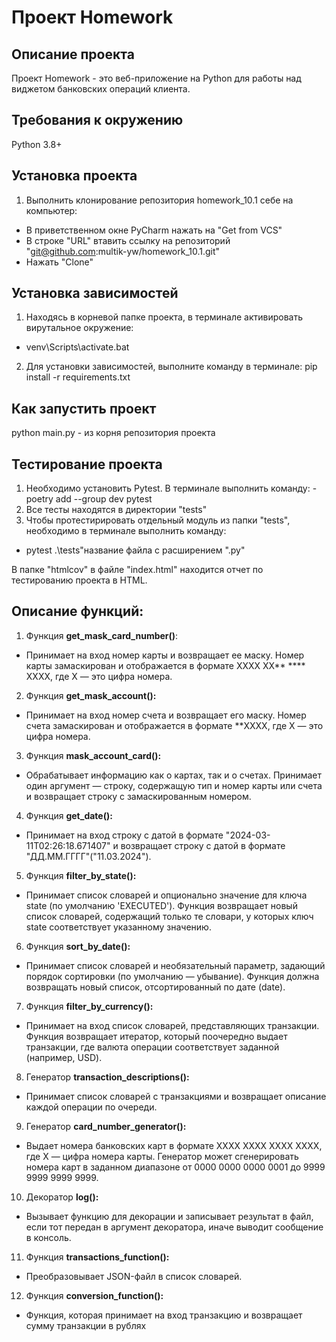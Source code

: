 # Проект Homework

## Описание проекта 
Проект Homework - это веб-приложение на Python для работы над виджетом банковских операций клиента.

## Требования к окружению 
Python 3.8+

## Установка проекта 
1. Выполнить клонирование репозитория homework_10.1 себе на компьютер:
- В приветственном окне PyCharm нажать на "Get from VCS"
- В строке "URL" втавить ссылку на репозиторий "git@github.com:multik-yw/homework_10.1.git"
- Нажать "Clone"

## Установка зависимостей 
1. Находясь в корневой папке проекта, в терминале активировать вирутальное окружение:
- venv\Scripts\activate.bat
2. Для установки зависимостей, выполните команду в терминале:
pip install -r requirements.txt

## Как запустить проект 
python main.py - из корня репозитория проекта 

## Тестирование проекта
1. Необходимо установить Pytest. В терминале выполнить команду:
 -poetry add --group dev pytest
2. Все тесты находятся в директории "tests"
3. Чтобы протестирировать отдельный модуль из папки "tests", необходимо в терминале выполнить команду:
 - pytest .\tests\"название файла с расширением ".py"

В папке "htmlcov" в файле "index.html" находится отчет по тестированию проекта в HTML.

## Описание функций:
1. Функция **get_mask_card_number()**:
- Принимает на вход номер карты и возвращает ее маску. Номер карты замаскирован и отображается в формате XXXX XX** **** XXXX, где X — это цифра номера.
2. Функция **get_mask_account():**
- Принимает на вход номер счета и возвращает его маску. Номер счета замаскирован и отображается в формате **XXXX, где X — это цифра номера.
3. Функция **mask_account_card():**
-  Обрабатывает информацию как о картах, так и о счетах. Принимает один аргумент — строку, содержащую тип и номер карты или счета и возвращает строку с замаскированным номером.
4. Функция **get_date():**
- Принимает на вход строку с датой в формате "2024-03-11T02:26:18.671407" и возвращает строку с датой в формате "ДД.ММ.ГГГГ"("11.03.2024").
5. Функция **filter_by_state():**
- Принимает список словарей и опционально значение для ключа state (по умолчанию 'EXECUTED'). Функция возвращает новый список словарей, содержащий только те словари, у которых ключ state соответствует указанному значению.
6. Функция **sort_by_date():**
- Принимает список словарей и необязательный параметр, задающий порядок сортировки (по умолчанию — убывание). Функция должна возвращать новый список, отсортированный по дате (date).
7. Функция **filter_by_currency():**
- Принимает на вход список словарей, представляющих транзакции. Функция возвращает итератор, который поочередно выдает транзакции, где валюта операции соответствует заданной (например, USD).
8. Генератор **transaction_descriptions():**
- Принимает список словарей с транзакциями и возвращает описание каждой операции по очереди.
9. Генератор **card_number_generator():**
- Выдает номера банковских карт в формате XXXX XXXX XXXX XXXX, где X — цифра номера карты. Генератор может сгенерировать номера карт в заданном диапазоне от 0000 0000 0000 0001 до 9999 9999 9999 9999.
10. Декоратор **log():**
- Вызывает функцию для декорации и записывает результат в файл, если тот передан в аргумент декоратора, иначе выводит сообщение в консоль.
11. Функция **transactions_function():**
- Преобразовывает JSON-файл в список словарей.
12. Функция **conversion_function():**
- Функция, которая принимает на вход транзакцию и возвращает сумму транзакции в рублях
